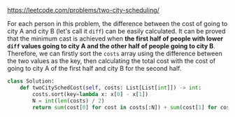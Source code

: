 <https://leetcode.com/problems/two-city-scheduling/>

For each person in this problem, the difference between the cost of going to city A and city B (let's call it `diff`) can be easily calculated. It can be proved that the minimum cast is achieved when **the first half of people with lower `diff` values going to city A and the other half of people going to city B**.  
Therefore, we can firstly sort the `costs` array using the difference between the two values as the key, then calculating the total cost with the cost of going to city A of the first half and city B for the second half.

```python
class Solution:
    def twoCitySchedCost(self, costs: List[List[int]]) -> int:
        costs.sort(key=lambda x: x[0] - x[1])
        N = int(len(costs) / 2)
        return sum(cost[0] for cost in costs[:N]) + sum(cost[1] for cost in costs[N:])
```

